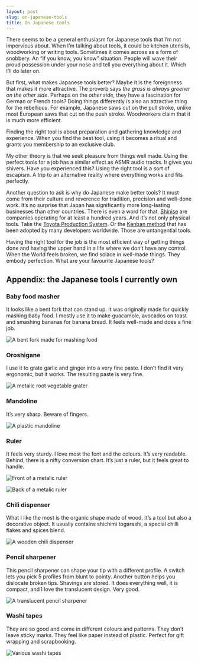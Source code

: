 ```yaml
---
layout: post
slug: on-japanese-tools 
title: On Japanese tools
---
```


There seems to be a general enthusiasm for Japanese tools that I’m not
impervious about.  When I’m talking about tools, it could be kitchen utensils,
woodworking or writing tools.  Sometimes it comes across as a form of snobbery.
An “if you know, you know” situation.  People will wave their proud possession
under your nose and tell you everything about it.  Which I’ll do later on.

But first, what makes Japanese tools better?  Maybe it is the foreignness that
makes it more attractive.  The proverb says *the grass is always greener on the
other side*.  Perhaps on the *other side*, they have a fascination for German or
French tools?  Doing things differently is also an attractive thing for the
rebellious.  For example, Japanese saws cut on the pull stroke, unlike most
European saws that cut on the push stroke.  Woodworkers claim that it is much
more efficient.

Finding the right tool is about preparation and gathering knowledge and
experience.  When you find the best tool, using it becomes a ritual and grants
you membership to an exclusive club.

My other theory is that we seek pleasure from things well made.  Using the
perfect tools for a job has a similar effect as ASMR audio tracks.  It gives you
shivers.  Have you experienced this?  Using the right tool is a sort of
escapism.  A trip to an alternative reality where everything works and fits
perfectly.

Another question to ask is why do Japanese make better tools?  It must come from
their culture and reverence for tradition, precision and well-done work.  It’s
no surprise that Japan has significantly more long-lasting businesses than other
countries.  There is even a word for that.
[Shinise](https://en.wikipedia.org/wiki/Shinise) are companies operating for at
least a hundred years.  And it’s not only physical tools.  Take the [Toyota
Production
System](https://global.toyota/en/company/vision-and-philosophy/production-system/).
Or the [Kanban method](https://en.wikipedia.org/wiki/Kanban) that has been
adopted by many developers worldwide.  Those are untangential tools.

Having the right tool for the job is the most efficient way of getting things
done and having the upper hand in a life where we don’t have any control.  When
the World feels broken, we find solace in well-made things.  They embody
perfection.  What are your favourite Japanese tools?

## Appendix: the Japanese tools I currently own

### Baby food masher

It looks like a bent fork that can stand up. It was originally made for quickly
mashing baby food. I mostly use it to make guacamole, avocados on toast and
smashing bananas for banana bread. It feels well-made and does a fine job.

![A bent fork made for mashing food](/images/fork.jpg)

### Oroshigane

I use it to grate garlic and ginger into a very fine paste. I don’t find it very
ergonomic, but it works. The resulting paste is very fine.

![A metalic root vegetable grater](/images/oroshigane.jpg)

### Mandoline

It’s very sharp. Beware of fingers.

![A plastic mandoline](/images/mandoline.jpg)

### Ruler

It feels very sturdy. I love most the font and the colours. It’s very readable.
Behind, there is a nifty conversion chart. It’s just a ruler, but it feels great
to handle.

![Front of a metalic ruler](/images/ruler-front.jpg)

![Back of a metalic ruler](/images/ruler-back.jpg)

### Chili dispenser

What I like the most is the organic shape made of wood.  It’s a tool but also a
decorative object.  It usually contains shichimi togarashi, a special chilli
flakes and spices blend.

![A wooden chili dispenser](/images/Togarashi.jpg)

### Pencil sharpener

This pencil sharpener can shape your tip with a different profile.  A switch
lets you pick 5 profiles from blunt to pointy.  Another button helps you
dislocate broken tips. Shavings are stored.  It does everything well, it is
compact, and I love the translucent design.  Very good.

![A translucent pencil sharpener](/images/pencil-sharpener.jpg)

### Washi tapes

They are so good and come in different colours and patterns. They don’t leave
sticky marks.  They feel like paper instead of plastic.  Perfect for gift
wrapping and scrapbooking.

![Various washi tapes](/images/washi-tapes.jpg)
